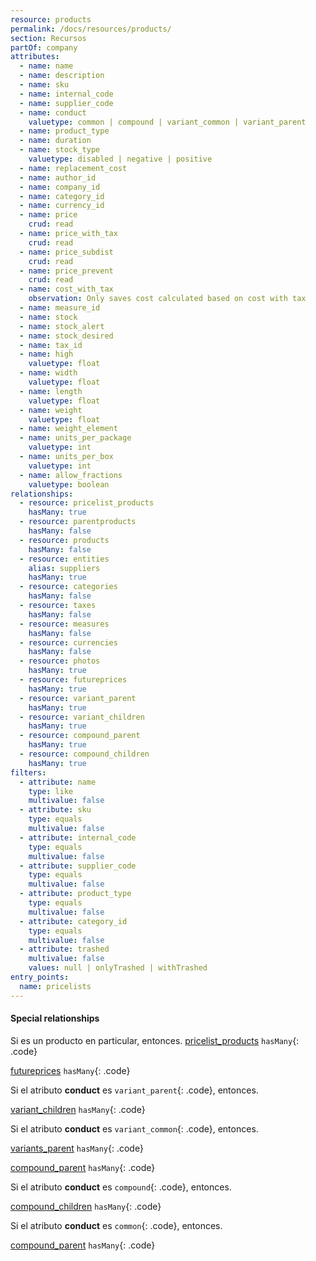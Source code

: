 ```yaml
---
resource: products
permalink: /docs/resources/products/
section: Recursos
partOf: company
attributes:
  - name: name
  - name: description
  - name: sku
  - name: internal_code
  - name: supplier_code
  - name: conduct
    valuetype: common | compound | variant_common | variant_parent
  - name: product_type
  - name: duration
  - name: stock_type
    valuetype: disabled | negative | positive
  - name: replacement_cost
  - name: author_id
  - name: company_id
  - name: category_id
  - name: currency_id
  - name: price
    crud: read
  - name: price_with_tax
    crud: read
  - name: price_subdist
    crud: read
  - name: price_prevent
    crud: read
  - name: cost_with_tax
    observation: Only saves cost calculated based on cost with tax
  - name: measure_id
  - name: stock
  - name: stock_alert
  - name: stock_desired
  - name: tax_id
  - name: high
    valuetype: float
  - name: width
    valuetype: float
  - name: length
    valuetype: float
  - name: weight
    valuetype: float
  - name: weight_element
  - name: units_per_package
    valuetype: int
  - name: units_per_box
    valuetype: int
  - name: allow_fractions
    valuetype: boolean
relationships:
  - resource: pricelist_products
    hasMany: true
  - resource: parentproducts
    hasMany: false
  - resource: products
    hasMany: false
  - resource: entities
    alias: suppliers
    hasMany: true
  - resource: categories
    hasMany: false
  - resource: taxes
    hasMany: false
  - resource: measures
    hasMany: false
  - resource: currencies
    hasMany: false
  - resource: photos
    hasMany: true
  - resource: futureprices
    hasMany: true
  - resource: variant_parent
    hasMany: true
  - resource: variant_children
    hasMany: true
  - resource: compound_parent
    hasMany: true
  - resource: compound_children
    hasMany: true
filters:
  - attribute: name
    type: like
    multivalue: false
  - attribute: sku
    type: equals
    multivalue: false
  - attribute: internal_code
    type: equals
    multivalue: false
  - attribute: supplier_code
    type: equals
    multivalue: false
  - attribute: product_type
    type: equals
    multivalue: false
  - attribute: category_id
    type: equals
    multivalue: false
  - attribute: trashed
    multivalue: false
    values: null | onlyTrashed | withTrashed
entry_points:
  name: pricelists
---
```


#### Special relationships
Si es un producto en particular, entonces.
[pricelist_products](pricelist-products) `hasMany`{: .code}

[futureprices](futureprices) `hasMany`{: .code}

Si el atributo **conduct** es `variant_parent`{: .code}, entonces.

[variant_children](variant-children) `hasMany`{: .code}

Si el atributo **conduct** es `variant_common`{: .code}, entonces.

[variants_parent](variants-parent) `hasMany`{: .code}

[compound_parent](compound-parent) `hasMany`{: .code}

Si el atributo **conduct** es `compound`{: .code}, entonces.

[compound_children](compound-children) `hasMany`{: .code}

Si el atributo **conduct** es `common`{: .code}, entonces.

[compound_parent](compound-parent) `hasMany`{: .code}
